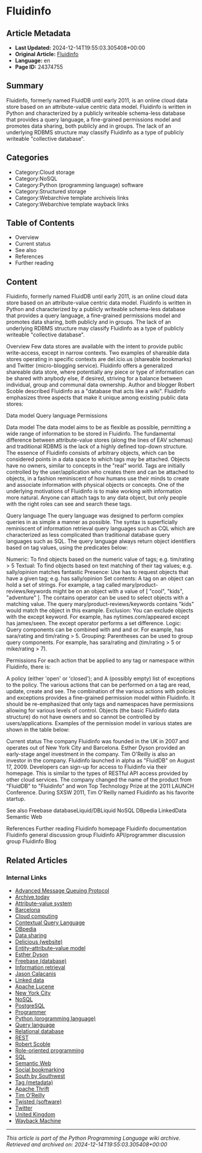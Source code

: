 # Fluidinfo

## Article Metadata

- **Last Updated:** 2024-12-14T19:55:03.305408+00:00
- **Original Article:** [Fluidinfo](https://en.wikipedia.org/wiki/Fluidinfo)
- **Language:** en
- **Page ID:** 24374755

## Summary

Fluidinfo, formerly named FluidDB until early 2011, is an online cloud data store based on an attribute-value centric data model. Fluidinfo is written in Python and characterized by a publicly writeable schema-less database that provides a  query language, a fine-grained permissions model and promotes data sharing, both publicly and in groups. The lack of an underlying RDBMS structure may classify Fluidinfo as a type of publicly writeable "collective database".

## Categories

- Category:Cloud storage
- Category:NoSQL
- Category:Python (programming language) software
- Category:Structured storage
- Category:Webarchive template archiveis links
- Category:Webarchive template wayback links

## Table of Contents

- Overview
- Current status
- See also
- References
- Further reading

## Content

Fluidinfo, formerly named FluidDB until early 2011, is an online cloud data store based on an attribute-value centric data model. Fluidinfo is written in Python and characterized by a publicly writeable schema-less database that provides a  query language, a fine-grained permissions model and promotes data sharing, both publicly and in groups. The lack of an underlying RDBMS structure may classify Fluidinfo as a type of publicly writeable "collective database".

Overview
Few data stores are available with the intent to provide public write-access, except in narrow contexts. Two examples of shareable data stores operating in specific contexts are del.icio.us (shareable bookmarks) and Twitter (micro-blogging service). Fluidinfo offers a generalized shareable data store, where potentially any piece or type of information can be shared with anybody else, if desired, striving for a balance between individual, group and communal data ownership. Author and blogger Robert Scoble described Fluidinfo as a "database that acts like a wiki".
Fluidinfo emphasizes three aspects that make it unique among existing public data stores:

Data model
Query language
Permissions

Data model
The data model aims to be as flexible as possible, permitting a wide range of information to be stored in Fluidinfo. The fundamental difference between attribute-value stores (along the lines of EAV schemas) and traditional RDBMS is the lack of a highly defined top-down structure. The essence of Fluidinfo consists of arbitrary objects, which can be considered points in a data space to which tags may be attached. Objects have no owners, similar to concepts in the "real" world. Tags are initially controlled by the user/application who creates them and can be attached to objects, in a fashion reminiscent of how humans use their minds to create and associate information with physical objects or
concepts. One of the underlying motivations of Fluidinfo is to make working with information more natural. Anyone can attach tags to any data object, but only people with the right roles can see and search these tags.

Query language
The query language was designed to perform complex queries in as simple a manner as possible. The syntax is superficially reminiscent of information retrieval query languages such as CQL which are characterized as less complicated than traditional database query languages such as SQL. The query language always return object identifiers based on tag values, using the predicates below:

Numeric: To find objects based on the numeric value of tags; e.g. tim/rating > 5
Textual: To find objects based on text matching of their tag values; e.g. sally/opinion matches fantastic
Presence: Use has to request objects that have a given tag; e.g. has sally/opinion
Set contents: A tag on an object can hold a set of strings. For example, a tag called mary/product-reviews/keywords might be on an object with a value of [ "cool", "kids", "adventure" ]. The contains operator can be used to select objects with a matching value. The query mary/product-reviews/keywords contains "kids" would match the object in this example.
Exclusion: You can exclude objects with the except keyword. For example, has nytimes.com/appeared except has james/seen. The except operator performs a set difference.
Logic: Query components can be combined with and and or. For example, has sara/rating and tim/rating > 5.
Grouping: Parentheses can be used to group query components. For example, has sara/rating and (tim/rating > 5 or mike/rating > 7).

Permissions
For each action that be applied to any tag or namespace within Fluidinfo, there is:

A policy (either 'open' or 'closed'); and
A (possibly empty) list of exceptions to the policy.
The various actions that can be performed on a tag are read, update, create and see. The combination of the various actions with policies and exceptions provides a fine-grained permission model within Fluidinfo. It should be re-emphasized that only tags and namespaces have permissions allowing for various levels of control. Objects (the basic Fluidinfo data structure) do not have owners and so cannot be controlled by users/applications.
Examples of the permission model in various states are shown in the table below:

Current status
The company Fluidinfo was founded in the UK in 2007 and operates out of New York City and Barcelona. Esther Dyson provided an early-stage angel investment in the company. Tim O'Reilly is also an investor in the company.
Fluidinfo launched in alpha as "FluidDB" on August 17, 2009. Developers can sign-up for access to Fluidinfo via their homepage. This is similar to the types of RESTful API access provided by other cloud services. The company changed the name of the product from "FluidDB" to "Fluidinfo" and won Top Technology Prize at the 2011 LAUNCH Conference. During SXSW 2011, Tim O'Reilly named Fluidinfo as his favorite startup.

See also
Freebase
databaseLiquid/DBLiquid
NoSQL
DBpedia
LinkedData
Semantic Web

References
Further reading
Fluidinfo homepage
Fluidinfo documentation
Fluidinfo general discussion group
Fluidinfo API/programmer discussion group
Fluidinfo Blog

## Related Articles

### Internal Links

- [Advanced Message Queuing Protocol](https://en.wikipedia.org/wiki/Advanced_Message_Queuing_Protocol)
- [Archive.today](https://en.wikipedia.org/wiki/Archive.today)
- [Attribute–value system](https://en.wikipedia.org/wiki/Attribute%E2%80%93value_system)
- [Barcelona](https://en.wikipedia.org/wiki/Barcelona)
- [Cloud computing](https://en.wikipedia.org/wiki/Cloud_computing)
- [Contextual Query Language](https://en.wikipedia.org/wiki/Contextual_Query_Language)
- [DBpedia](https://en.wikipedia.org/wiki/DBpedia)
- [Data sharing](https://en.wikipedia.org/wiki/Data_sharing)
- [Delicious (website)](https://en.wikipedia.org/wiki/Delicious_(website))
- [Entity–attribute–value model](https://en.wikipedia.org/wiki/Entity%E2%80%93attribute%E2%80%93value_model)
- [Esther Dyson](https://en.wikipedia.org/wiki/Esther_Dyson)
- [Freebase (database)](https://en.wikipedia.org/wiki/Freebase_(database))
- [Information retrieval](https://en.wikipedia.org/wiki/Information_retrieval)
- [Jason Calacanis](https://en.wikipedia.org/wiki/Jason_Calacanis)
- [Linked data](https://en.wikipedia.org/wiki/Linked_data)
- [Apache Lucene](https://en.wikipedia.org/wiki/Apache_Lucene)
- [New York City](https://en.wikipedia.org/wiki/New_York_City)
- [NoSQL](https://en.wikipedia.org/wiki/NoSQL)
- [PostgreSQL](https://en.wikipedia.org/wiki/PostgreSQL)
- [Programmer](https://en.wikipedia.org/wiki/Programmer)
- [Python (programming language)](https://en.wikipedia.org/wiki/Python_(programming_language))
- [Query language](https://en.wikipedia.org/wiki/Query_language)
- [Relational database](https://en.wikipedia.org/wiki/Relational_database)
- [REST](https://en.wikipedia.org/wiki/REST)
- [Robert Scoble](https://en.wikipedia.org/wiki/Robert_Scoble)
- [Role-oriented programming](https://en.wikipedia.org/wiki/Role-oriented_programming)
- [SQL](https://en.wikipedia.org/wiki/SQL)
- [Semantic Web](https://en.wikipedia.org/wiki/Semantic_Web)
- [Social bookmarking](https://en.wikipedia.org/wiki/Social_bookmarking)
- [South by Southwest](https://en.wikipedia.org/wiki/South_by_Southwest)
- [Tag (metadata)](https://en.wikipedia.org/wiki/Tag_(metadata))
- [Apache Thrift](https://en.wikipedia.org/wiki/Apache_Thrift)
- [Tim O'Reilly](https://en.wikipedia.org/wiki/Tim_O%27Reilly)
- [Twisted (software)](https://en.wikipedia.org/wiki/Twisted_(software))
- [Twitter](https://en.wikipedia.org/wiki/Twitter)
- [United Kingdom](https://en.wikipedia.org/wiki/United_Kingdom)
- [Wayback Machine](https://en.wikipedia.org/wiki/Wayback_Machine)

---
_This article is part of the Python Programming Language wiki archive._
_Retrieved and archived on: 2024-12-14T19:55:03.305408+00:00_